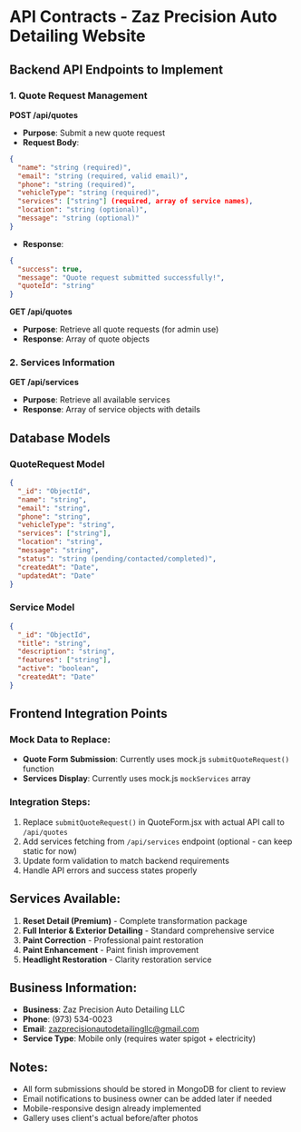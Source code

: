 # API Contracts - Zaz Precision Auto Detailing Website

## Backend API Endpoints to Implement

### 1. Quote Request Management

**POST /api/quotes**
- **Purpose**: Submit a new quote request
- **Request Body**:
```json
{
  "name": "string (required)",
  "email": "string (required, valid email)",
  "phone": "string (required)",
  "vehicleType": "string (required)",
  "services": ["string"] (required, array of service names),
  "location": "string (optional)",
  "message": "string (optional)"
}
```
- **Response**: 
```json
{
  "success": true,
  "message": "Quote request submitted successfully!",
  "quoteId": "string"
}
```

**GET /api/quotes**
- **Purpose**: Retrieve all quote requests (for admin use)
- **Response**: Array of quote objects

### 2. Services Information

**GET /api/services**
- **Purpose**: Retrieve all available services
- **Response**: Array of service objects with details

## Database Models

### QuoteRequest Model
```json
{
  "_id": "ObjectId",
  "name": "string",
  "email": "string", 
  "phone": "string",
  "vehicleType": "string",
  "services": ["string"],
  "location": "string",
  "message": "string",
  "status": "string (pending/contacted/completed)",
  "createdAt": "Date",
  "updatedAt": "Date"
}
```

### Service Model
```json
{
  "_id": "ObjectId", 
  "title": "string",
  "description": "string",
  "features": ["string"],
  "active": "boolean",
  "createdAt": "Date"
}
```

## Frontend Integration Points

### Mock Data to Replace:
- **Quote Form Submission**: Currently uses mock.js `submitQuoteRequest()` function
- **Services Display**: Currently uses mock.js `mockServices` array

### Integration Steps:
1. Replace `submitQuoteRequest()` in QuoteForm.jsx with actual API call to `/api/quotes`
2. Add services fetching from `/api/services` endpoint (optional - can keep static for now)
3. Update form validation to match backend requirements
4. Handle API errors and success states properly

## Services Available:
1. **Reset Detail (Premium)** - Complete transformation package
2. **Full Interior & Exterior Detailing** - Standard comprehensive service
3. **Paint Correction** - Professional paint restoration
4. **Paint Enhancement** - Paint finish improvement
5. **Headlight Restoration** - Clarity restoration service

## Business Information:
- **Business**: Zaz Precision Auto Detailing LLC
- **Phone**: (973) 534-0023
- **Email**: zazprecisionautodetailingllc@gmail.com
- **Service Type**: Mobile only (requires water spigot + electricity)

## Notes:
- All form submissions should be stored in MongoDB for client to review
- Email notifications to business owner can be added later if needed
- Mobile-responsive design already implemented
- Gallery uses client's actual before/after photos